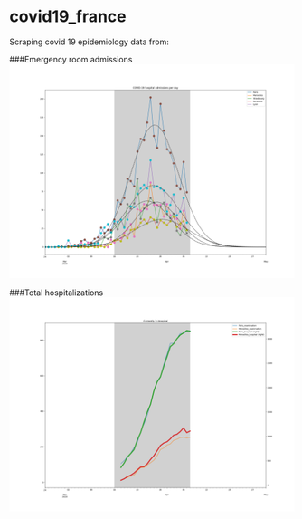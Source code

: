 # covid19_france
Scraping covid 19 epidemiology data from: 

###Emergency room admissions
![](emergency_admissions.png)

###Total hospitalizations
![](hospitalizations.png)